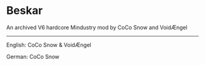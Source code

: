 # Beskar

An archived V6 hardcore Mindustry mod by CoCo Snow and VoidÆngel

---

English: CoCo Snow & VoidÆngel

German: CoCo Snow
